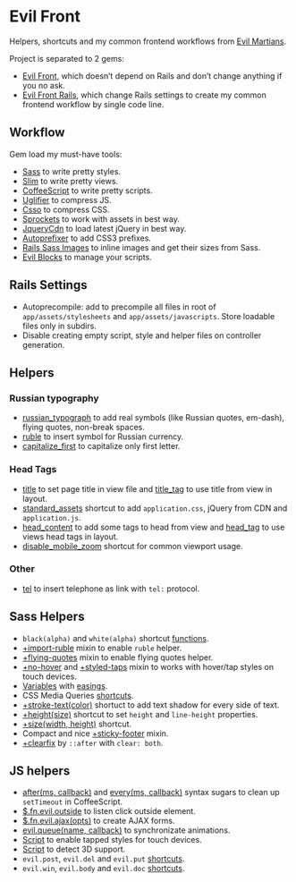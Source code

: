 # Evil Front

Helpers, shortcuts and my common frontend workflows
from [Evil Martians](http://evilmartians.com/).

Project is separated to 2 gems:
* [Evil Front](evil-front/), which doesn’t depend on Rails and
  don’t change anything if you no ask.
* [Evil Front Rails](evil-front-rails/), which change Rails settings to create
  my common frontend workflow by single code line.

## Workflow

Gem load my must-have tools:
* [Sass](http://sass-lang.com/) to write pretty styles.
* [Slim](http://slim-lang.com/) to write pretty views.
* [CoffeeScript](http://coffeescript.org/) to write pretty scripts.
* [Uglifier](https://github.com/lautis/uglifier) to compress JS.
* [Csso](http://bem.info/tools/csso/) to compress CSS.
* [Sprockets](https://github.com/sstephenson/sprockets) to work with assets
  in best way.
* [JqueryCdn](https://github.com/ai/jquery-cdn) to load latest jQuery
  in best way.
* [Autoprefixer](https://github.com/ai/autoprefixer) to add CSS3 prefixes.
* [Rails Sass Images](https://github.com/ai/rails-sass-images) to inline images
  and get their sizes from Sass.
* [Evil Blocks](https://github.com/ai/evil-blocks) to manage your scripts.

## Rails Settings

* Autoprecompile: add to precompile all files in root of
  `app/assets/stylesheets` and `app/assets/javascripts`.
  Store loadable files only in subdirs.
* Disable creating empty script, style and helper files
  on controller generation.

## Helpers

### Russian typography

* [russian_typograph](evil-front/lib/evil-front/helpers/russian_typograph.rb)
  to add real symbols (like Russian quotes, em-dash), flying quotes,
  non-break spaces.
* [ruble](evil-front/lib/evil-front/helpers/ruble.rb) to insert symbol
  for Russian currency.
* [capitalize_first](evil-front/lib/evil-front/helpers/capitalize_first.rb)
  to capitalize only first letter.

### Head Tags

* [title](evil-front/lib/evil-front/helpers/title.rb) to set page title
  in view file and [title_tag](evil-front/lib/evil-front/helpers/title_tag.rb)
  to use title from view in layout.
* [standard_assets](evil-front/lib/evil-front/helpers/standard_assets.rb)
  shortcut to add `application.css`, jQuery from CDN and `application.js`.
* [head_content](evil-front/lib/evil-front/helpers/head_content.rb)
  to add some tags to head from view and
  [head_tag](evil-front/lib/evil-front/helpers/head_tag.rb) to use views
  head tags in layout.
* [disable_mobile_zoom](evil-front/lib/evil-front/helpers/disable_mobile_zoom.rb)
  shortcut for common viewport usage.

### Other

* [tel](evil-front/lib/evil-front/helpers/tel.rb) to insert telephone as link
  with `tel:` protocol.

## Sass Helpers

* `black(alpha)` and `white(alpha)` shortcut
  [functions](evil-front/lib/assets/stylesheets/evil-front/colors.sass).
* [+import-ruble](evil-front/lib/assets/stylesheets/evil-front/import-ruble.sass)
  mixin to enable `ruble` helper.
* [+flying-quotes](evil-front/lib/assets/stylesheets/evil-front/flying-quotes.sass)
  mixin to enable flying quotes helper.
* [+no-hover](evil-front/lib/assets/stylesheets/evil-front/no-hover.sass) and
  [+styled-taps](evil-front/lib/assets/stylesheets/evil-front/styled-taps.sass)
  mixin to works with hover/tap styles on touch devices.
* [Variables](evil-front/lib/assets/stylesheets/evil-front/easings.sass)
  with [easings](http://easings.net/).
* CSS Media Queries
  [shortcuts](evil-front/lib/assets/stylesheets/evil-front/media.sass).
* [+stroke-text(color)](evil-front/lib/assets/stylesheets/evil-front/stroke-text.sass)
  shortuct to add text shadow for every side of text.
* [+height(size)](evil-front/lib/assets/stylesheets/evil-front/height.sass)
  shortcut to set `height` and `line-height` properties.
* [+size(width, height)](evil-front/lib/assets/stylesheets/evil-front/size.sass)
  shortcut.
* Compact and nice
  [+sticky-footer](evil-front/lib/assets/stylesheets/evil-front/sticky-footer.sass)
  mixin.
* [+clearfix](evil-front/lib/assets/stylesheets/evil-front/clearfix.sass)
  by `::after` with `clear: both`.

## JS helpers

* [after(ms, callback)](evil-front/lib/assets/javascripts/evil-front/after.js)
  and
  [every(ms, callback)](evil-front/lib/assets/javascripts/evil-front/every.js)
  syntax sugars to clean up `setTimeout` in CoffeeScript.
* [$.fn.evil.outside](evil-front/lib/assets/javascripts/evil-front/outside.js)
  to listen click outside element.
* [$.fn.evil.ajax(opts)](evil-front/lib/assets/javascripts/evil-front/ajax.js)
  to create AJAX forms.
* [evil.queue(name, callback)](evil-front/lib/assets/javascripts/evil-front/queue.js)
  to synchronizate animations.
* [Script](evil-front/lib/assets/javascripts/evil-front/tappable.js)
  to enable tapped styles for touch devices.
* [Script](evil-front/lib/assets/javascripts/evil-front/detect-3d.js)
  to detect 3D support.
* `evil.post`, `evil.del` and `evil.put`
  [shortcuts](evil-front/lib/assets/javascripts/evil-front/http.js).
* `evil.win`, `evil.body` and `evil.doc`
  [shortcuts](evil-front/lib/assets/javascripts/evil-front/core.js).
